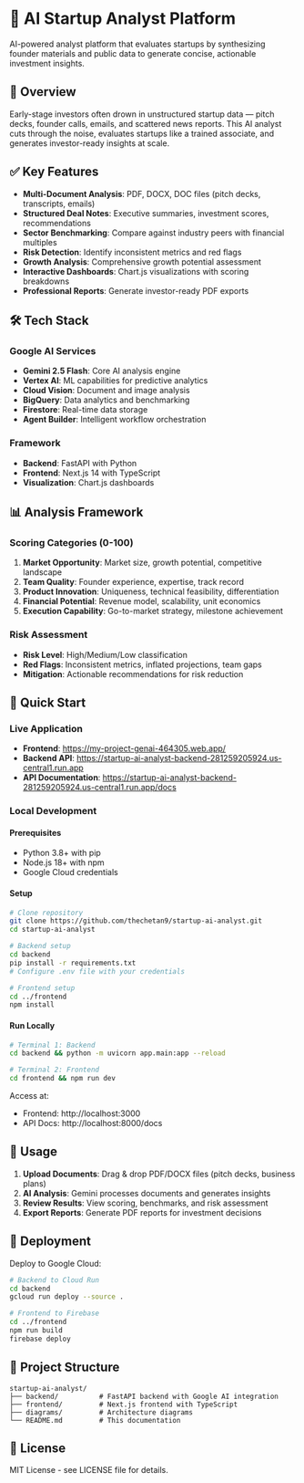 # 🚀 AI Startup Analyst Platform

AI-powered analyst platform that evaluates startups by synthesizing founder materials and public data to generate concise, actionable investment insights.

## 🎯 Overview

Early-stage investors often drown in unstructured startup data — pitch decks, founder calls, emails, and scattered news reports. This AI analyst cuts through the noise, evaluates startups like a trained associate, and generates investor-ready insights at scale.

## ✅ Key Features

- **Multi-Document Analysis**: PDF, DOCX, DOC files (pitch decks, transcripts, emails)
- **Structured Deal Notes**: Executive summaries, investment scores, recommendations
- **Sector Benchmarking**: Compare against industry peers with financial multiples
- **Risk Detection**: Identify inconsistent metrics and red flags
- **Growth Analysis**: Comprehensive growth potential assessment
- **Interactive Dashboards**: Chart.js visualizations with scoring breakdowns
- **Professional Reports**: Generate investor-ready PDF exports

## 🛠️ Tech Stack

### Google AI Services
- **Gemini 2.5 Flash**: Core AI analysis engine
- **Vertex AI**: ML capabilities for predictive analytics
- **Cloud Vision**: Document and image analysis
- **BigQuery**: Data analytics and benchmarking
- **Firestore**: Real-time data storage
- **Agent Builder**: Intelligent workflow orchestration

### Framework
- **Backend**: FastAPI with Python
- **Frontend**: Next.js 14 with TypeScript
- **Visualization**: Chart.js dashboards

## 📊 Analysis Framework

### Scoring Categories (0-100)
1. **Market Opportunity**: Market size, growth potential, competitive landscape
2. **Team Quality**: Founder experience, expertise, track record
3. **Product Innovation**: Uniqueness, technical feasibility, differentiation
4. **Financial Potential**: Revenue model, scalability, unit economics
5. **Execution Capability**: Go-to-market strategy, milestone achievement

### Risk Assessment
- **Risk Level**: High/Medium/Low classification
- **Red Flags**: Inconsistent metrics, inflated projections, team gaps
- **Mitigation**: Actionable recommendations for risk reduction

## 🚀 Quick Start

### Live Application
- **Frontend**: https://my-project-genai-464305.web.app/
- **Backend API**: https://startup-ai-analyst-backend-281259205924.us-central1.run.app
- **API Documentation**: https://startup-ai-analyst-backend-281259205924.us-central1.run.app/docs

### Local Development

#### Prerequisites
- Python 3.8+ with pip
- Node.js 18+ with npm
- Google Cloud credentials

#### Setup
```bash
# Clone repository
git clone https://github.com/thechetan9/startup-ai-analyst.git
cd startup-ai-analyst

# Backend setup
cd backend
pip install -r requirements.txt
# Configure .env file with your credentials

# Frontend setup
cd ../frontend
npm install
```

#### Run Locally
```bash
# Terminal 1: Backend
cd backend && python -m uvicorn app.main:app --reload

# Terminal 2: Frontend
cd frontend && npm run dev
```

Access at:
- Frontend: http://localhost:3000
- API Docs: http://localhost:8000/docs

## 📝 Usage

1. **Upload Documents**: Drag & drop PDF/DOCX files (pitch decks, business plans)
2. **AI Analysis**: Gemini processes documents and generates insights
3. **Review Results**: View scoring, benchmarks, and risk assessment
4. **Export Reports**: Generate PDF reports for investment decisions

## 🚀 Deployment

Deploy to Google Cloud:
```bash
# Backend to Cloud Run
cd backend
gcloud run deploy --source .

# Frontend to Firebase
cd ../frontend
npm run build
firebase deploy
```

## 📁 Project Structure

```
startup-ai-analyst/
├── backend/          # FastAPI backend with Google AI integration
├── frontend/         # Next.js frontend with TypeScript
├── diagrams/         # Architecture diagrams
└── README.md         # This documentation
```

## 📄 License

MIT License - see LICENSE file for details.
